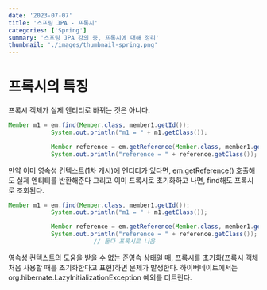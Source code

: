 ```yaml
---
date: '2023-07-07'
title: '스프링 JPA - 프록시'
categories: ['Spring']
summary: '스프링 JPA 강의 중, 프록시에 대해 정리'
thumbnail: './images/thumbnail-spring.png'
---
```


# 프록시의 특징

프록시 객체가 실제 엔티티로 바뀌는 것은 아니다.

```java
Member m1 = em.find(Member.class, member1.getId());
            System.out.println("m1 = " + m1.getClass());

            Member reference = em.getReference(Member.class, member1.getId());
            System.out.println("reference = " + reference.getClass());
```

만약 이미 영속성 컨텍스트(1차 캐시)에 엔티티가 있다면, em.getReference() 호출해도 실제 엔티티를 반환해준다 그리고 이미 프록시로 초기화하고 나면, find해도 프록시로 조회된다.

```java
Member m1 = em.find(Member.class, member1.getId());
            System.out.println("m1 = " + m1.getClass());

            Member reference = em.getReference(Member.class, member1.getId());
            System.out.println("reference = " + reference.getClass());
						// 둘다 프록시로 나옴
```

영속성 컨텍스트의 도움을 받을 수 없는 준영속 상태일 때, 프록시를 초기화(프록시 객체 처음 사용할 때를 초기화한다고 표현)하면 문제가 발생한다. 하이버네이트에서는 org.hibernate.LazyInitializationException 예외를 터트린다.
